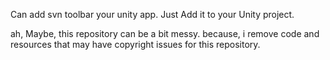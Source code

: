 Can add svn toolbar your unity app.
Just Add it to your Unity project.

ah, Maybe, this repository can be a bit messy.
because, i remove code and resources that may have copyright issues for this repository. 